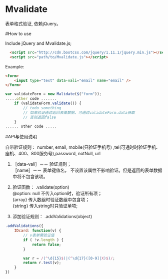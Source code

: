 # Mvalidate

表单格式验证, 依赖jQuery。

#How to use

Include jQuery and Mvalidate.js;

```html
  <script src="http://cdn.bootcss.com/jquery/1.11.1/jquery.min.js"></script>
  <script src="path/to/Mvalidate.js"></script>
```
Example:
```html
<form>
	<input type="text" data-vali="email" name="email" />
</form>
```

```javascript
var validateForm = new Malidate($("form"));
.....other code .......
    if (validateForm.validate()) {
        // todo something
        // 如果验证通过返回表单数据，可通过validateForm.data获取
        // 否则返回false
    }
...... other code .....
```

#API与使用说明

自带验证规则： number, email, mobile(只验证手机号) ,tel(可通时时验证手机、座机、400、800服务号),password, notNull, url

1. ［data-vali］－－ 验证规则；  
   ［name］－－ 表单键值名， 不设置该属性不影响验证。但是返回的表单数据中将不包含该项。  

2. 验证函数： .validate(option)  
    @option:  null 不传入option时，验证所有项；   
        {array} 传入数组时验证数组中包含项；  
        {string} 传入string时只验证单项;   

3. 添加验证规则： .addValidations(object) 

```javascript
.addValidations({
    IDcard: function(v) {
        // v表单需验证值
        if ( !v.length ) {
            return false;
        }

        var r = /(^\d{15}$)|(^\d{17}([0-9]|X)$)/;
        return r.test(v);
    }
})
```
